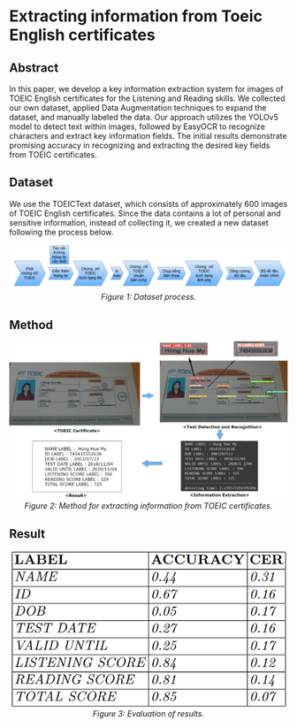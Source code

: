 # Extracting information from Toeic English certificates

## Abstract
In this paper, we develop a key information extraction system for images of TOEIC English certificates for the Listening and Reading skills. We collected our own dataset, applied Data Augmentation techniques to expand the dataset, and manually labeled the data. Our approach utilizes the YOLOv5 model to detect text within images, followed by EasyOCR to recognize characters and extract key information fields. The initial results demonstrate promising accuracy in recognizing and extracting the desired key fields from TOEIC certificates.

## Dataset
We use the TOEICText dataset, which consists of approximately 600 images of TOEIC English certificates. Since the data contains a lot of personal and sensitive information, instead of collecting it, we created a new dataset following the process below.

<p align="center">
  <img width="600" src="https://github.com/QuocAn55/EXTRACTING-INFORMATION-FROM-TOEIC-ENGLISH-CERTIFICATES/blob/main/Images/Build_dataset.png?raw=true" alt="Build_dataset">
  <br>
  <em>Figure 1: Dataset process.</em>
</p>

## Method
<p align="center">
  <img width="600" src="https://github.com/QuocAn55/EXTRACTING-INFORMATION-FROM-TOEIC-ENGLISH-CERTIFICATES/blob/main/Images/Method.png?raw=true" alt="Method">
  <br>
  <em>Figure 2: Method for extracting information from TOEIC certificates.</em>
</p>

## Result
<p align="center">
  <img width="600" src="https://github.com/QuocAn55/EXTRACTING-INFORMATION-FROM-TOEIC-ENGLISH-CERTIFICATES/blob/main/Images/Model.png?raw=true" alt="Model">
  <br>
  <em>Figure 3: Evaluation of results.</em>
</p>

